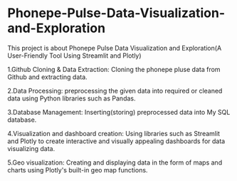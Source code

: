 # Phonepe-Pulse-Data-Visualization-and-Exploration

This project is about Phonepe Pulse Data Visualization and Exploration(A User-Friendly Tool Using Streamlit and Plotly)




1.Github Cloning & Data Extraction: Cloning the phonepe pluse data from Github and extracting data.



2.Data Processing: preprocessing the given data into required or cleaned data using Python libraries such as Pandas.



3.Database Management: Inserting(storing) preprocessed data into My SQL database.



4.Visualization and dashboard creation: Using libraries such as Streamlit and Plotly to create interactive and visually appealing dashboards for data visualizing data.



5.Geo visualization: Creating and displaying data in the form of maps and charts using Plotly's built-in geo map functions.
